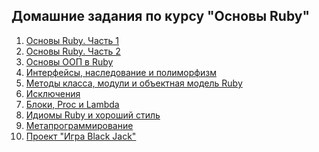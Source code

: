 ## Домашние задания по курсу "Основы Ruby"

1) [Основы Ruby. Часть 1](./lesson_1)
2) [Основы Ruby. Часть 2](./lesson_2)
3) [Основы ООП в Ruby](./lesson_3)
4) [Интерфейсы, наследование и полиморфизм](./lesson_4)
5) [Методы класса, модули и объектная модель Ruby](./lesson_5)
6) [Исключения](./lesson_6)
7) [Блоки, Proc и Lambda](./lesson_7)
8) [Идиомы Ruby и хороший стиль](https://github.com/GolovkoStepan/railway_simulator)
9) [Метапрограммирование](https://github.com/GolovkoStepan/railway_simulator)
10) [Проект "Игра Black Jack"](https://github.com/GolovkoStepan/black_jack)
